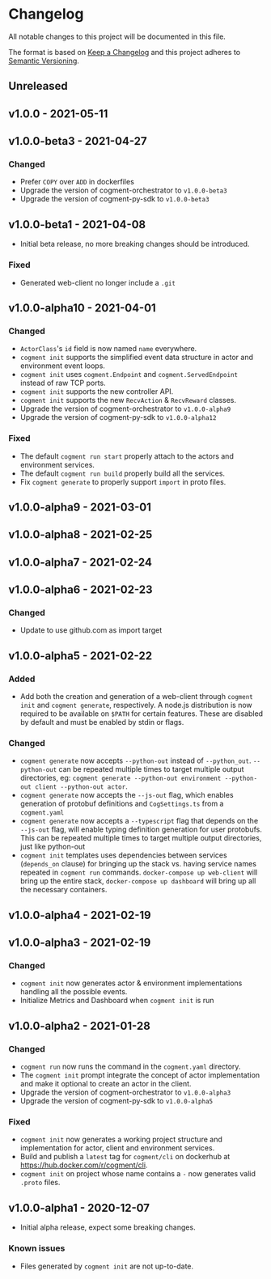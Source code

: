 # Changelog

All notable changes to this project will be documented in this file.

The format is based on [Keep a Changelog](http://keepachangelog.com/en/1.0.0/)
and this project adheres to [Semantic Versioning](http://semver.org/spec/v2.0.0.html).

## Unreleased

## v1.0.0 - 2021-05-11

## v1.0.0-beta3 - 2021-04-27

### Changed

- Prefer `COPY` over `ADD` in dockerfiles
- Upgrade the version of cogment-orchestrator to `v1.0.0-beta3`
- Upgrade the version of cogment-py-sdk to `v1.0.0-beta3`

## v1.0.0-beta1 - 2021-04-08

- Initial beta release, no more breaking changes should be introduced.

### Fixed

- Generated web-client no longer include a `.git`

## v1.0.0-alpha10 - 2021-04-01

### Changed

- `ActorClass`'s `id` field is now named `name` everywhere.
- `cogment init` supports the simplified event data structure in actor and environment event loops.
- `cogment init` uses `cogment.Endpoint` and `cogment.ServedEndpoint` instead of raw TCP ports.
- `cogment init` supports the new controller API.
- `cogment init` supports the new `RecvAction` & `RecvReward` classes.
- Upgrade the version of cogment-orchestrator to `v1.0.0-alpha9`
- Upgrade the version of cogment-py-sdk to `v1.0.0-alpha12`

### Fixed

- The default `cogment run start` properly attach to the actors and environment services.
- The default `cogment run build` properly build all the services.
- Fix `cogment generate` to properly support `import` in proto files.

## v1.0.0-alpha9 - 2021-03-01

## v1.0.0-alpha8 - 2021-02-25

## v1.0.0-alpha7 - 2021-02-24

## v1.0.0-alpha6 - 2021-02-23

### Changed

- Update to use github.com as import target

## v1.0.0-alpha5 - 2021-02-22

### Added

- Add both the creation and generation of a web-client through `cogment init` and `cogment generate`, respectively. A node.js distribution is now required to be available on `$PATH` for certain features. These are disabled by default and must be enabled by stdin or flags.

### Changed

- `cogment generate` now accepts `--python-out` instead of `--python_out`. `--python-out` can be repeated multiple times to target multiple output directories, eg: `cogment generate --python-out environment --python-out client --python-out actor`.
- `cogment generate` now accepts the `--js-out` flag, which enables generation of protobuf definitions and `CogSettings.ts` from a `cogment.yaml`
- `cogment generate` now accepts a `--typescript` flag that depends on the `--js-out` flag, will enable typing definition generation for user protobufs. This can be repeated multiple times to target multiple output directories, just like python-out
- `cogment init` templates uses dependencies between services (`depends_on` clause) for bringing up the stack vs. having service names repeated in `cogment run` commands. `docker-compose up web-client` will bring up the entire stack, `docker-compose up dashboard` will bring up all the necessary containers.

## v1.0.0-alpha4 - 2021-02-19

## v1.0.0-alpha3 - 2021-02-19

### Changed

- `cogment init` now generates actor & environment implementations handling all the possible events.
- Initialize Metrics and Dashboard when `cogment init` is run

## v1.0.0-alpha2 - 2021-01-28

### Changed

- `cogment run` now runs the command in the `cogment.yaml` directory.
- The `cogment init` prompt integrate the concept of actor implementation and make it optional to create an actor in the client.
- Upgrade the version of cogment-orchestrator to `v1.0.0-alpha3`
- Upgrade the version of cogment-py-sdk to `v1.0.0-alpha5`

### Fixed

- `cogment init` now generates a working project structure and implementation for actor, client and environment services.
- Build and publish a `latest` tag for `cogment/cli` on dockerhub at <https://hub.docker.com/r/cogment/cli>.
- `cogment init` on project whose name contains a `-` now generates valid `.proto` files.

## v1.0.0-alpha1 - 2020-12-07

- Initial alpha release, expect some breaking changes.

### Known issues

- Files generated by `cogment init` are not up-to-date.
